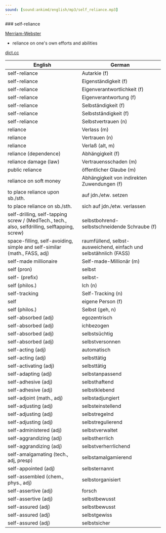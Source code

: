 ```yaml
---
sound: [sound:ankimd/english/mp3/self_reliance.mp3]
---
```


\### self-reliance

[Merriam-Webster](https://www.merriam-webster.com/dictionary/self-reliance)

- reliance on one's own efforts and abilities

[dict.cc](https://www.dict.cc/self-reliance)

| English        | German       |
| -------------- | ------------ |
| self-reliance | Autarkie (f) |
| self-reliance | Eigenständigkeit (f) |
| self-reliance | Eigenverantwortlichkeit (f) |
| self-reliance | Eigenverantwortung (f) |
| self-reliance | Selbständigkeit (f) |
| self-reliance | Selbstständigkeit (f) |
| self-reliance | Selbstvertrauen (n) |
| reliance | Verlass (m) |
| reliance | Vertrauen (n) |
| reliance | Verlaß (alt, m) |
| reliance (dependence) | Abhängigkeit (f) |
| reliance damage (law) | Vertrauensschaden (m) |
| public reliance | öffentlicher Glaube (m) |
| reliance on soft money | Abhängigkeit von indirekten Zuwendungen (f) |
| to place reliance upon sb./sth. | auf jdn./etw. setzen |
| to place reliance on sb./sth. | sich auf jdn./etw. verlassen |
| self-drilling, self-tapping screw / (MedTech., tech., also, selfdrilling, selftapping, screw) | selbstbohrend-selbstschneidende Schraube (f) |
| space-filling, self-avoiding, simple and self-similar (math., FASS, adj) | raumfüllend, selbst-ausweichend, einfach und selbstähnlich (FASS) |
| self-made millionaire | Self-made-Millionär (m) |
| self (pron) | selbst |
| self- (prefix) | selbst- |
| self (philos.) | Ich (n) |
| self-tracking | Self-Tracking (n) |
| self | eigene Person (f) |
| self (philos.) | Selbst (geh, n) |
| self-absorbed (adj) | egozentrisch |
| self-absorbed (adj) | ichbezogen |
| self-absorbed (adj) | selbstsüchtig |
| self-absorbed (adj) | selbstversonnen |
| self-acting (adj) | automatisch |
| self-acting (adj) | selbsttätig |
| self-activating (adj) | selbsttätig |
| self-adapting (adj) | selbstanpassend |
| self-adhesive (adj) | selbsthaftend |
| self-adhesive (adj) | selbstklebend |
| self-adjoint (math., adj) | selbstadjungiert |
| self-adjusting (adj) | selbsteinstellend |
| self-adjusting (adj) | selbstregelnd |
| self-adjusting (adj) | selbstregulierend |
| self-administered (adj) | selbstverwaltet |
| self-aggrandizing (adj) | selbstherrlich |
| self-aggrandizing (adj) | selbstverherrlichend |
| self-amalgamating (tech., adj, presp) | selbstamalgamierend |
| self-appointed (adj) | selbsternannt |
| self-assembled (chem., phys., adj) | selbstorganisiert |
| self-assertive (adj) | forsch |
| self-assertive (adj) | selbstbewusst |
| self-assured (adj) | selbstbewusst |
| self-assured (adj) | selbstgewiss |
| self-assured (adj) | selbstsicher |
